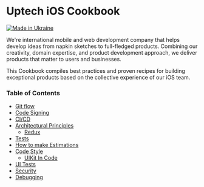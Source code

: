 # Uptech iOS Cookbook
[![Made in Ukraine](https://img.shields.io/badge/made_in-ukraine-ffd700.svg?labelColor=0057b7)](https://stand-with-ukraine.pp.ua)

We're international mobile and web development company that helps develop ideas from napkin sketches to full-fledged products. Combining our creativity, domain expertise, and product development approach, we deliver products that matter to users and businesses.

This Cookbook compiles best practices and proven recipes for building exceptional products based on the collective experience of our iOS team.

### Table of Contents

- [Git flow](https://github.com/uptechteam/ios-cookbook/blob/master/1-git-flow.md)
- [Code Signing](https://github.com/uptechteam/ios-cookbook/blob/master/2-code-signing.md)
- [CI/CD](https://github.com/uptechteam/ios-cookbook/blob/master/3-ci.md)
- [Architectural Principles](https://github.com/uptechteam/ios-cookbook/blob/master/4-architecture.md)
  - [Redux](https://github.com/uptechteam/ios-cookbook/blob/master/4-1-redux.md)
- [Tests](https://github.com/uptechteam/ios-cookbook/blob/master/5-tests.md)
- [How to make Estimations](https://github.com/uptechteam/ios-cookbook/blob/master/6-estimates.md)
- [Code Style](https://github.com/uptechteam/ios-cookbook/blob/master/7-code-style.md)
  - [UIKit In Code](https://github.com/uptechteam/ios-cookbook/blob/master/7-1-ui-in-code.md)
- [UI Tests](https://github.com/uptechteam/ios-cookbook/blob/master/8-ui-tests.md)
- [Security](https://github.com/uptechteam/ios-cookbook/blob/master/9-security.md)
- [Debugging](https://github.com/uptechteam/ios-cookbook/blob/master/10-debugging.md)
